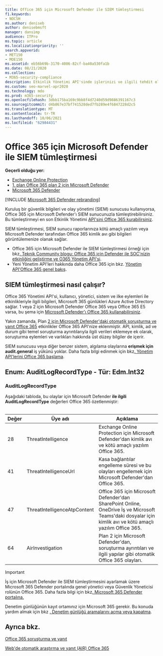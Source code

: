 ```yaml
---
title: Office 365 için Microsoft Defender ile SIEM tümleştirmesi
f1.keywords:
- NOCSH
ms.author: deniseb
author: denisebmsft
manager: dansimp
audience: ITPro
ms.topic: article
ms.localizationpriority: ''
search.appverid:
- MET150
- MOE150
ms.assetid: eb56b69b-3170-4086-82cf-ba40a530fa1b
ms.date: 08/21/2020
ms.collection:
- M365-security-compliance
description: Etkinlik Yönetimi API'sinde işlerinizi ve ilgili tehdit olaylarını Office 365 için Office 365 SIEM sunucusunu Microsoft Defender ile tümleştirin.
ms.custom: seo-marvel-apr2020
ms.technology: mdo
ms.prod: m365-security
ms.openlocfilehash: 3dbb175ba169c9bb8f4d7240d59d9886391167c3
ms.sourcegitcommit: d4b867e37bf741528ded7fb289e4f6847228d2c5
ms.translationtype: MT
ms.contentlocale: tr-TR
ms.lasthandoff: 10/06/2021
ms.locfileid: "62984431"
---
```

# <a name="siem-integration-with-microsoft-defender-for-office-365"></a>Office 365 için Microsoft Defender ile SIEM tümleştirmesi

**Geçerli olduğu yer:**
- [Exchange Online Protection](exchange-online-protection-overview.md)
- [1. plan Office 365 plan 2 için Microsoft Defender](defender-for-office-365.md)
- [Microsoft 365 Defender](../defender/microsoft-365-defender.md)

[!INCLUDE [Microsoft 365 Defender rebranding](../includes/microsoft-defender-for-office.md)]


Kuruluş bir güvenlik bilgileri ve olay yönetimi (SIEM) sunucusu kullanıyorsa, Office 365 için Microsoft Defender'ı SIEM sunucunuzla tümleştirebilirsiniz. Bu tümleştirmeyi en son Etkinlik Yönetimi [API'sini Office 365 kurabilirsiniz](/office/office-365-management-api/office-365-management-activity-api-reference).

SIEM tümleştirmesi, SIEM sunucu raporlarınıza kötü amaçlı yazılım veya Microsoft Defender tarafından Office 365 kimlik avı gibi bilgileri görüntülemenize olanak sağlar.

- Office 365 için Microsoft Defender ile SIEM tümleştirmesi örneği için bkz[. Teknik Community blogu: Office 365 için Defender ile SOC'nizin etkinliğini geliştirme ve O365 Yönetim API'si](https://techcommunity.microsoft.com/t5/microsoft-security-and/improve-the-effectiveness-of-your-soc-with-office-365-atp-and/ba-p/1525185).
- Yeni Yönetim API'leri hakkında daha Office 365 için bkz. [Yönetim API'Office 365 genel bakış](/office/office-365-management-api/office-365-management-apis-overview).

## <a name="how-siem-integration-works"></a>SIEM tümleştirmesi nasıl çalışır?

Office 365 Yönetimi API'si, kullanıcı, yönetici, sistem ve ilke eylemleri ile etkinlikleriyle ilgili bilgileri, Microsoft 365 günlükleri Azure Active Directory sağlar. 1 veya 2 için Microsoft Defender Office 365 veya Office 365 E5 varsa, bu şema için [Microsoft Defender'ı Office 365 kullanabilirsiniz](/office/office-365-management-api/office-365-management-activity-api-schema#office-365-advanced-threat-protection-and-threat-investigation-and-response-schema).

Yakın zamanda, Plan [2 için Microsoft Defender'daki otomatik soruşturma ve yanıt Office 365](defender-for-office-365.md#microsoft-defender-for-office-365-plan-1-and-plan-2) etkinlikler Office 365 API'nize eklenmiştir. API, kimlik, ad ve durum gibi temel soruşturma ayrıntılarıyla ilgili verileri eklemeye ek olarak, soruşturma eylemleri ve varlıkları hakkında üst düzey bilgiler de içerir.

SIEM sunucusu veya diğer benzer sistem, algılama olaylarına **erişmek için audit.general** iş yükünü yoklar. Daha fazla bilgi edinmek için bkz[. Yönetim API'lerini Office 365 başlama](/office/office-365-management-api/get-started-with-office-365-management-apis).

## <a name="enum-auditlogrecordtype---type-edmint32"></a>Enum: AuditLogRecordType - Tür: Edm.Int32

### <a name="auditlogrecordtype"></a>AuditLogRecordType

Aşağıdaki tabloda, bu olaylar için Microsoft Defender **ile ilgili AuditLogRecordType** değerleri Office 365 özetlenmiştir:<br/><br/>

| Değer | Üye adı | Açıklama |
|---|---|---|
| 28| ThreatIntelligence | Exchange Online Protection için Microsoft Defender'dan kimlik avı ve kötü amaçlı yazılım Office 365. |
| 41| ThreatIntelligenceUrl | Kasa bağlantılar engelleme süresi ve bu olayları engellemek için Microsoft Defender'dan Office 365. |
| 47| ThreatIntelligenceAtpContent | Office 365 için Microsoft Defender'dan SharePoint Online, OneDrive İş ve Microsoft Teams'daki dosyalar için kimlik avı ve kötü amaçlı yazılım Office 365. |
| 64| AirInvestigation | Plan 2 için Microsoft Defender'dan, soruşturma ayrıntıları ve ilgili yapılar gibi otomatik Office 365 olayları. |

> [!IMPORTANT]
> İş için Microsoft Defender ile SIEM tümleştirmesini ayarlamak üzere Microsoft 365 Defender portalında genel yönetici veya Güvenlik Yöneticisi rolünün Office 365. Daha fazla bilgi için bkz[. Microsoft 365 Defender portalına.](permissions-microsoft-365-security-center.md)
>
> Denetim günlüğünün kayıt ortamınız için Microsoft 365 gerekir. Bu konuda yardım almak için bkz [. Denetim günlüğü aramalarını açma veya kapatma](../../compliance/turn-audit-log-search-on-or-off.md).

## <a name="see-also"></a>Ayrıca bkz.

[Office 365 soruşturma ve yanıt](office-365-ti.md)

[Web'de otomatik araştırma ve yanıt (AIR) Office 365](automated-investigation-response-office.md)